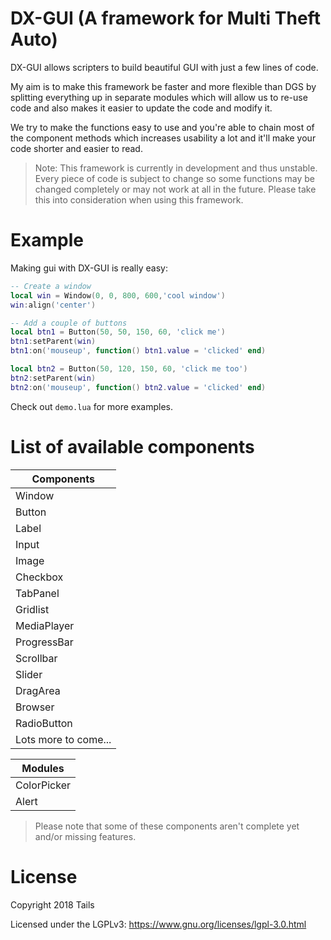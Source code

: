 # DX-GUI (A framework for Multi Theft Auto)

DX-GUI allows scripters to build beautiful GUI with just a few lines of code.

My aim is to make this framework be faster and more flexible than DGS by splitting everything up in separate modules which will allow us to re-use code and also makes it easier to update the code and modify it.

We try to make the functions easy to use and you're able to chain most of the component methods which increases usability a lot and it'll make your code shorter and easier to read.

> Note: This framework is currently in development and thus unstable. Every piece of code is subject to change so some functions may be changed completely or may not work at all in the future. Please take this into consideration when using this framework.

# Example

Making gui with DX-GUI is really easy:

```lua
-- Create a window
local win = Window(0, 0, 800, 600,'cool window')
win:align('center')

-- Add a couple of buttons
local btn1 = Button(50, 50, 150, 60, 'click me')
btn1:setParent(win)
btn1:on('mouseup', function() btn1.value = 'clicked' end)

local btn2 = Button(50, 120, 150, 60, 'click me too')
btn2:setParent(win)
btn2:on('mouseup', function() btn2.value = 'clicked' end)
```

Check out ``demo.lua`` for more examples.

# List of available components
| Components |
| ------- |
| Window |
| Button |
| Label |
| Input |
| Image |
| Checkbox |
| TabPanel |
| Gridlist |
| MediaPlayer |
| ProgressBar |
| Scrollbar |
| Slider |
| DragArea |
| Browser |
| RadioButton |
| Lots more to come... |

| Modules |
| ------- |
| ColorPicker |
| Alert |

> Please note that some of these components aren't complete yet and/or missing features.

# License

Copyright 2018 Tails

Licensed under the LGPLv3: https://www.gnu.org/licenses/lgpl-3.0.html
